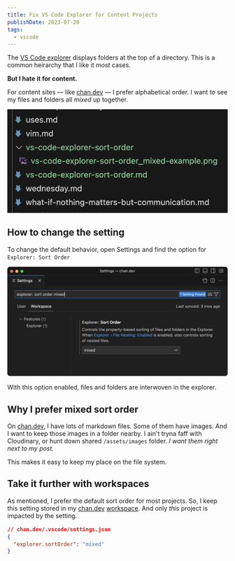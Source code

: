 ```yaml
---
title: Fix VS Code Explorer for Content Projects
publishDate: 2023-07-20
tags:
  - vscode
---
```


The [VS Code explorer][] displays folders at the top of a directory.
This is a common heirarchy that I like it _most_ cases.

**But I hate it for content.**

For content sites — like [chan.dev][] — I prefer alphabetical order.
I want to see my files and folders all _mixed_ up together.

![Screenshot of the Visual Studio Code Explorer, showing several markdown posts. With `explorer.sortOrder: mixed`, a directory of the same name as a post appears next to a post with the same name.](./vs-code-explorer-sort-order/vs-code-explorer-sort-order_mixed-example.png)

## How to change the setting

To change the default behavior, open Settings and find the option for `Explorer: Sort Order`

![Screenshot of VS Code Settings, for the option Explorer: Sort Order. Selected is the `mixed` option.](./vs-code-explorer-sort-order/vs-code-settings_explorer-sort-order-mixed.png)

With this option enabled, files and folders are interwoven in the explorer.

## Why I prefer mixed sort order

On [chan.dev][], I have lots of markdown files.
Some of them have images.
And I want to keep those images in a folder nearby.
I ain't tryna faff with Cloudinary, or hunt down shared `/assets/images` folder.
_I want them right next to my post._

This makes it easy to keep my place on the file system.

## Take it further with workspaces

As mentioned, I prefer the default sort order for most projects.
So, I keep this setting stored in my [chan.dev][] [workspace][].
And only _this_ project is impacted by the setting.

```json
// chan.dev/.vscode/settings.json
{
  "explorer.sortOrder": "mixed"
}
```

[chan.dev]: https://chan.dev/ "The irrational home web home of chantastic"
[workspace]: https://code.visualstudio.com/docs/editor/workspaces 'What is a VS Code "workspace"?'
[VS Code explorer]: https://code.visualstudio.com/docs/getstarted/userinterface#_explorer

